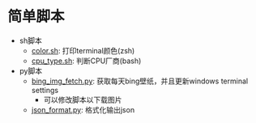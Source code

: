 # 简单脚本
* sh脚本
  * [color.sh](./bash_script/color.sh): 打印terminal颜色(zsh)
  * [cpu_type.sh](./bash_script/cpu_type.sh): 判断CPU厂商(bash)
* py脚本
  * [bing_img_fetch.py](./python_script/bing_img_fetch.py): 获取每天bing壁纸，并且更新windows terminal settings
    * 可以修改脚本以下载图片
  * [json_format.py](./python_script/json_format.py): 格式化输出json

